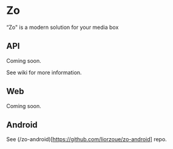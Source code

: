 Zo
==

“Zo" is a modern solution for your media box



API
---

Coming soon.

See wiki for more information.


Web
---

Coming soon.


Android
-------

See (/zo-android)[https://github.com/liorzoue/zo-android] repo.
